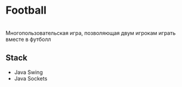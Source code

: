 <h1 color=#000000>Football</h1>
<br>
Многопользовательская игра, позволяющая двум игрокам играть вместе в футболл
<br>
<h2>Stack</h2>
<ul>
  <li>Java Swing</li>
  <li>Java Sockets</li>
</ul>
